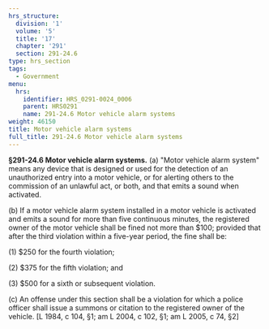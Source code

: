 ```yaml
---
hrs_structure:
  division: '1'
  volume: '5'
  title: '17'
  chapter: '291'
  section: 291-24.6
type: hrs_section
tags:
  - Government
menu:
  hrs:
    identifier: HRS_0291-0024_0006
    parent: HRS0291
    name: 291-24.6 Motor vehicle alarm systems
weight: 46150
title: Motor vehicle alarm systems
full_title: 291-24.6 Motor vehicle alarm systems
---
```

**§291-24.6 Motor vehicle alarm systems.** (a) "Motor vehicle alarm system" means any device that is designed or used for the detection of an unauthorized entry into a motor vehicle, or for alerting others to the commission of an unlawful act, or both, and that emits a sound when activated.

(b) If a motor vehicle alarm system installed in a motor vehicle is activated and emits a sound for more than five continuous minutes, the registered owner of the motor vehicle shall be fined not more than $100; provided that after the third violation within a five-year period, the fine shall be:

(1) $250 for the fourth violation;

(2) $375 for the fifth violation; and

(3) $500 for a sixth or subsequent violation.

(c) An offense under this section shall be a violation for which a police officer shall issue a summons or citation to the registered owner of the vehicle. [L 1984, c 104, §1; am L 2004, c 102, §1; am L 2005, c 74, §2]